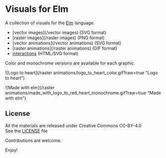 Visuals for Elm
===============

A collection of visuals for the [Elm](http://elm-lang.org/) language.

- [vector images](/vector images) (SVG format)
- [raster images](/raster images) (PNG format)
- [vector animations](/vector animations) (SVG format)
- [raster animations](/raster animations) (GIF format)
- [interactions](/interactions) (HTML/SVG format)

Color and monochrome versions are available for each graphic.

![Logo to heart](/raster animations/logo_to_heart_color.gif?raw=true "Logo to heart")

![Made with elm](/raster animations/made_with_logo_to_red_heart_monochrome.gif?raw=true "Made with elm")


License
-------

All the materials are released under Creative Commons CC-BY-4.0  
See the [LICENSE](LICENSE) file


Contributions are welcome.

Enjoy!
